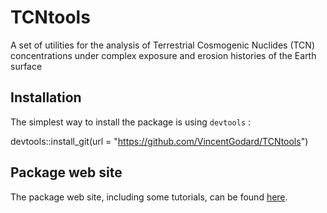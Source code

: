 # TCNtools

A set of utilities for the analysis of Terrestrial Cosmogenic Nuclides (TCN) concentrations under complex exposure and erosion histories of the Earth surface

## Installation
The simplest way to install the package is using `devtools` :

devtools::install_git(url = "https://github.com/VincentGodard/TCNtools")

## Package web site

The package web site, including some tutorials, can be found [here](https://vincentgodard.github.io/TCNtools/).
